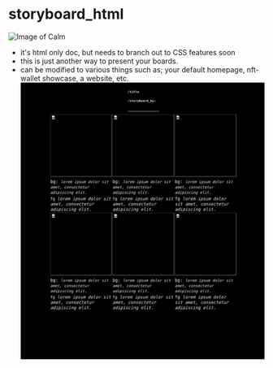 # storyboard_html 
  ![Image of Calm](https://i.giphy.com/media/7W9znA8nbvIdt7FZxN/giphy.webp)
* it's html only doc, but needs to branch out to CSS features soon
* this is just another way to present your boards. 
* can be modified to various things such as; your default homepage, nft-wallet showcase, a website, etc.
  ![Image of Screenshot](screen_shot_01.jpg)
